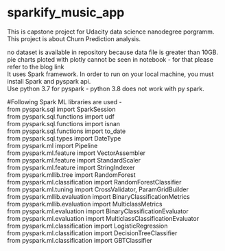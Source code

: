 # sparkify_music_app
This is capstone project for Udacity data science nanodegree porgramm. This project is about Churn Prediction analysis. 

no dataset is available in repository because data file is greater than 10GB.   
pie charts ploted with plotly cannot be seen in notebook - for that please refer to the blog link   
It uses Spark framework. In order to run on your local machine, you must install Spark and pyspark api.  
Use python 3.7 for pyspark - python 3.8 does not work with py spark.  

#Following Spark ML libraries are used -   
from pyspark.sql import SparkSession  
from pyspark.sql.functions import udf  
from pyspark.sql.functions import isnan  
from pyspark.sql.functions import to_date  
from pyspark.sql.types import DateType  
from pyspark.ml import Pipeline  
from pyspark.ml.feature import VectorAssembler  
from pyspark.ml.feature import StandardScaler   
from pyspark.ml.feature import StringIndexer   
from pyspark.mllib.tree import RandomForest  
from pyspark.ml.classification import RandomForestClassifier  
from pyspark.ml.tuning import CrossValidator, ParamGridBuilder  
from pyspark.mllib.evaluation import BinaryClassificationMetrics  
from pyspark.mllib.evaluation import MulticlassMetrics  
from pyspark.ml.evaluation import BinaryClassificationEvaluator      
from pyspark.ml.evaluation import MulticlassClassificationEvaluator  
from pyspark.ml.classification import LogisticRegression  
from pyspark.ml.classification import DecisionTreeClassifier  
from pyspark.ml.classification import GBTClassifier  
